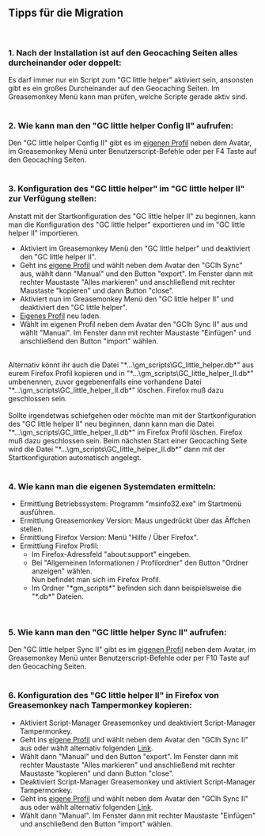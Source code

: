 ## Tipps für die Migration
<br>

### 1. Nach der Installation ist auf den Geocaching Seiten alles durcheinander oder doppelt: <a id="1"></a>
Es darf immer nur ein Script zum "GC little helper" aktiviert sein, ansonsten gibt es ein großes Durcheinander auf den Geocaching Seiten. Im Greasemonkey Menü kann man prüfen, welche Scripte gerade aktiv sind.<br>
<br>

### 2. Wie kann man den "GC little helper Config II" aufrufen:<a id="2"></a>
Den "GC little helper Config II" gibt es im <a href="http://www.geocaching.com/my/">eigenen Profil</a> neben dem Avatar, im Greasemonkey Menü unter Benutzerscript-Befehle oder per F4 Taste auf den Geocaching Seiten. <br>
<br>

### 3. Konfiguration des "GC little helper" im "GC little helper II" zur Verfügung stellen:<a id="3"></a>
Anstatt mit der Startkonfiguration des "GC little helper II" zu beginnen, kann man die Konfiguration des "GC little helper" exportieren und im "GC little helper II" importieren.<br>
<ul>
<li>Aktiviert im Greasemonkey Menü den "GC little helper" und deaktiviert den "GC little helper II".</li>
<li>Geht ins <a href="http://www.geocaching.com/my/">eigene Profil</a> und wählt neben dem Avatar den "GClh Sync" aus, wählt dann "Manual" und den Button "export". Im Fenster dann mit rechter Maustaste "Alles markieren" und anschließend mit rechter Maustaste "kopieren" und dann Button "close". </li>
<li>Aktiviert nun im Greasemonkey Menü den "GC little helper II" und deaktiviert den "GC little helper".</li>
<li><a href="http://www.geocaching.com/my/">Eigenes Profil</a> neu laden.</li>
<li>Wählt im eigenen Profil neben dem Avatar den "GClh Sync II" aus und wählt "Manual". Im Fenster dann mit rechter Maustaste "Einfügen" und anschließend den Button "import" wählen.</li>
</ul>
<br>Alternativ könnt ihr auch die Datei "*...\gm_scripts\GC_little_helper.db*" aus eurem Firefox Profil kopieren und in "*...\gm_scripts\GC_little_helper_II.db*" umbenennen, zuvor gegebenenfalls eine vorhandene Datei "*...\gm_scripts\GC_little_helper_II.db*" löschen. Firefox muß dazu geschlossen sein.<br>
<br>
Sollte irgendetwas schiefgehen oder möchte man mit der Startkonfiguration des "GC little helper II" neu beginnen, dann kann man die Datei "*...\gm_scripts\GC_little_helper_II.db*" im Firefox Profil löschen. Firefox muß dazu geschlossen sein. Beim nächsten Start einer Geocaching Seite wird die Datei "*...\gm_scripts\GC_little_helper_II.db*" dann mit der Startkonfiguration automatisch angelegt. <br>
<br>

### 4. Wie kann man die eigenen Systemdaten ermitteln:<a id="4"></a>
<ul>
<li>Ermittlung Betriebssystem: Programm "msinfo32.exe" im Startmenü ausführen.</li>
<li>Ermittlung Greasemonkey Version: Maus ungedrückt über das Äffchen stellen.</li>
<li>Ermittlung Firefox Version: Menü "Hilfe / Über Firefox".</li>
<li>Ermittlung Firefox Profil:<br>
<ul>
<li>Im Firefox-Adressfeld "about:support" eingeben.</li>
<li>Bei "Allgemeinen Informationen / Profilordner" den Button "Ordner anzeigen" wählen.<br>
Nun befindet man sich im Firefox Profil.</li>
<li>Im Ordner "*gm_scripts*" befinden sich dann beispielsweise die "*.db*" Dateien.</li>
</ul>
</li>
</ul>
<br>

### 5. Wie kann man den "GC little helper Sync II" aufrufen:<a id="5"></a>
Den "GC little helper Sync II" gibt es im <a href="http://www.geocaching.com/my/">eigenen Profil</a> neben dem Avatar, im Greasemonkey Menü unter Benutzerscript-Befehle oder per F10 Taste auf den Geocaching Seiten.<br>
<br>


### 6. Konfiguration des "GC little helper II" in Firefox von Greasemonkey nach Tampermonkey kopieren:<a id="6"></a>
<ul>
<li>Aktiviert Script-Manager Greasemonkey und deaktiviert Script-Manager Tampermonkey.</li>
<li>Geht ins <a href="http://www.geocaching.com/my/">eigene Profil</a> und wählt neben dem Avatar den "GClh Sync II" aus oder wählt alternativ folgenden <a href="https://www.geocaching.com/geocache/GC40#GClhShowSync">Link</a>.</li>
<li>Wählt dann "Manual" und den Button "export". Im Fenster dann mit rechter Maustaste "Alles markieren" und anschließend mit rechter Maustaste "kopieren" und dann Button "close".</li>
<li>Deaktiviert Script-Manager Greasemonkey und aktiviert Script-Manager Tampermonkey.</li>
<li>Geht ins <a href="http://www.geocaching.com/my/">eigene Profil</a> und wählt neben dem Avatar den "GClh Sync II" aus oder wählt alternativ folgenden <a href="https://www.geocaching.com/geocache/GC40#GClhShowSync">Link</a>.</li>
<li>Wählt dann "Manual". Im Fenster dann mit rechter Maustaste "Einfügen" und anschließend den Button "import" wählen.</li>
</ul>
